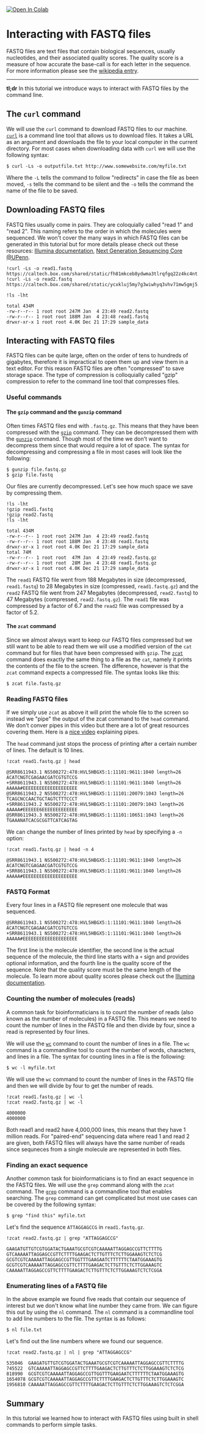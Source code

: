 <a href="https://colab.research.google.com/github/sbooeshaghi/bytesizebio/blob/main/tutorials/staging/terminal_interacting_with_fastq_files.ipynb" target="_parent"><img src="https://colab.research.google.com/assets/colab-badge.svg" alt="Open In Colab"/></a>

# Interacting with FASTQ files

FASTQ files are text files that contain biological sequences, usually nucleotides, and their associated quality scores. The quality score is a measure of how accurate the base-call is for each letter in the sequence. For more information please see the [wikipedia entry](https://en.wikipedia.org/wiki/FASTQ_format).

----------

**tl;dr** In this tutorial we introduce ways to interact with FASTQ files by the command line.

## The `curl` command

We will use the `curl` command to download FASTQ files to our machine. [`curl`](https://curl.se/) is a command line tool that allows us to download files. It takes a URL as an argument and downloads the file to your local computer in the current directory. For most cases when downloading data with `curl` we will use the following syntax:

```
$ curl -Ls -o outputfile.txt http://www.somewebsite.com/myfile.txt
```

Where the `-L` tells the command to follow "redirects" in case the file as been moved, `-s` tells the command to be silent and the `-o` tells the command the name of the file to be saved. 

## Downloading FASTQ files

FASTQ files usually come in pairs. They are coloquially called "read 1" and "read 2". This naming refers to the order in which the molecules were sequenced. We won't cover the many ways in which FASTQ files can be generated in this tutorial but for more details please check out these resources: [Illumina documentation](https://web.archive.org/web/20200414070028/https://www.illumina.com/content/dam/illumina-support/documents/documentation/system_documentation/miseq/indexed-sequencing-overview-guide-15057455-06.pdf), [Next Generation Sequencing Core @UPenn](https://ngsc.med.upenn.edu/faqs-mini/FASTQ-Files.html).


```
!curl -Ls -o read1.fastq https://caltech.box.com/shared/static/fh81mkceb8ydwma3tlrqfgq22z4kc4nt.gz
!curl -Ls -o read2.fastq https://caltech.box.com/shared/static/ycxkluj5my7g3wiwhyq3vhv71mw5gmj5.gz
```


```
!ls -lht
```

    total 434M
    -rw-r--r-- 1 root root 247M Jan  4 23:49 read2.fastq
    -rw-r--r-- 1 root root 188M Jan  4 23:48 read1.fastq
    drwxr-xr-x 1 root root 4.0K Dec 21 17:29 sample_data


## Interacting with FASTQ files

FASTQ files can be quite large, often on the order of tens to hundreds of gigabytes, therefore it is impractical to open them up and view them in a text editor. For this reason FASTQ files are often "compressed" to save storage space. The type of compression is colloquially called "gzip" compression to refer to the command line tool that compresses files.

### Useful commands

#### The `gzip` command and the `gunzip` command

Often times FASTQ files end with `.fastq.gz`. This means that they have been compressed with the [`gzip`](https://www.gnu.org/software/gzip/) command. They can be decompressed them with the [`gunzip`](https://linux.die.net/man/1/gunzip) command. Though most of the time we don't want to decompress them since that would require a lot of space. The syntax for decompressing and compressing a file in most cases will look like the following:

```
$ gunzip file.fastq.gz 
$ gzip file.fastq
```

Our files are currently decompressed. Let's see how much space we save by compressing them.


```
!ls -lht
!gzip read1.fastq
!gzip read2.fastq
!ls -lht
```

    total 434M
    -rw-r--r-- 1 root root 247M Jan  4 23:49 read2.fastq
    -rw-r--r-- 1 root root 188M Jan  4 23:48 read1.fastq
    drwxr-xr-x 1 root root 4.0K Dec 21 17:29 sample_data
    total 74M
    -rw-r--r-- 1 root root  47M Jan  4 23:49 read2.fastq.gz
    -rw-r--r-- 1 root root  28M Jan  4 23:48 read1.fastq.gz
    drwxr-xr-x 1 root root 4.0K Dec 21 17:29 sample_data


The `read1` FASTQ file went from 188 Megabytes in size (decompressed, `read1.fastq`) to 28 Megabytes in size (compressed, `read1.fastq.gz`) and the `read2` FASTQ file went from 247 Megabytes (decompressed, `read2.fastq`) to 47 Megabytes (compressed, `read2.fastq.gz`). The `read1` file was compressed by a factor of 6.7 and the `read2` file was compressed by a factor of 5.2.


#### The `zcat` command

Since we almost always want to keep our FASTQ files compressed but we still want to be able to read them we will use a modified version of the `cat` command but for files that have been compressed with `gzip`. The [`zcat`](https://linux.die.net/man/1/zcat) command does exactly the same thing to a file as the `cat`, namely it prints the contents of the file to the screen. The difference, however is that the `zcat` command expects a compressed file. The syntax looks like this:

```
$ zcat file.fastq.gz
```

### Reading FASTQ files

If we simply use `zcat` as above it will print the whole file to the screen so instead we "pipe" the output of the zcat command to the `head` command. We don't conver pipes in this video but there are a lot of great resources covering them. Here is a [nice video](https://www.youtube.com/watch?v=bKzonnwoR2I) explaining pipes.

The `head` command just stops the process of printing after a certain number of lines. The default is 10 lines.


```
!zcat read1.fastq.gz | head
```

    @SRR8611943.1 NS500272:478:HVL5HBGX5:1:11101:9611:1040 length=26
    ACATCNGTCGAGAACGATCGTGTCCG
    +SRR8611943.1 NS500272:478:HVL5HBGX5:1:11101:9611:1040 length=26
    AAAAA#EEEEEEEEEEEEEEEEEEEE
    @SRR8611943.2 NS500272:478:HVL5HBGX5:1:11101:20079:1043 length=26
    TCAGCNCCAACTGCTAGTCTTTCCCT
    +SRR8611943.2 NS500272:478:HVL5HBGX5:1:11101:20079:1043 length=26
    AAAAA#EEEEEE6EEEEEEEEEEEEE
    @SRR8611943.3 NS500272:478:HVL5HBGX5:1:11101:10651:1043 length=26
    TGAAANATCACGCGGTTCATCAGTAG


We can change the number of lines printed by `head` by specifying a `-n` option:


```
!zcat read1.fastq.gz | head -n 4
```

    @SRR8611943.1 NS500272:478:HVL5HBGX5:1:11101:9611:1040 length=26
    ACATCNGTCGAGAACGATCGTGTCCG
    +SRR8611943.1 NS500272:478:HVL5HBGX5:1:11101:9611:1040 length=26
    AAAAA#EEEEEEEEEEEEEEEEEEEE


### FASTQ Format

Every four lines in a FASTQ file represent one molecule that was sequenced.

```
@SRR8611943.1 NS500272:478:HVL5HBGX5:1:11101:9611:1040 length=26
ACATCNGTCGAGAACGATCGTGTCCG
+SRR8611943.1 NS500272:478:HVL5HBGX5:1:11101:9611:1040 length=26
AAAAA#EEEEEEEEEEEEEEEEEEEE
```

The first line is the molecule identifier, the second line is the actual sequence of the molecule, the third line starts with a `+` sign and provides optional information, and the fourth line is the quality score of the sequence. Note that the quality score must be the same length of the molecule. To learn more about quality scores please check out the [Illumina documentation](https://support.illumina.com/help/BaseSpace_OLH_009008/Content/Source/Informatics/BS/QualityScoreEncoding_swBS.htm).

### Counting the number of molecules (reads)

A common task for bioinformaticians is to count the number of reads (also known as the number of molecules) in a FASTQ file. This means we need to count the number of lines in the FASTQ file and then divide by four, since a read is represented by four lines.

We will use the [`wc`](https://linuxize.com/post/linux-wc-command/) command to count the number of lines in a file. The `wc` command is a commandline tool to count the number of words, characters, and lines in a file. The syntax for counting lines in a file is the following:

```
$ wc -l myfile.txt
```

We will use the `wc` command to count the number of lines in the FASTQ file and then we will divide by four to get the number of reads.


```
!zcat read1.fastq.gz | wc -l
!zcat read2.fastq.gz | wc -l
```

    4000000
    4000000


Both read1 and read2 have 4,000,000 lines, this means that they have 1 million reads. For "paired-end" sequencing data where read 1 and read 2 are given, both FASTQ files will always have the same number of reads since sequneces from a single molecule are represented in both files.

### Finding an exact sequence

Another common task for bioinformaticians is to find an exact sequence in the FASTQ files. We will use the `grep` command along with the `zcat` command. The [`grep`](https://man7.org/linux/man-pages/man1/grep.1.html) command is a commandline tool that enables searching. The `grep` command can get complicated but most use cases can be covered by the following syntax:

```
$ grep "find this" myfile.txt
```

Let's find the sequence `ATTAGGAGCCG` in `read1.fastq.gz`.


```
!zcat read2.fastq.gz | grep "ATTAGGAGCCG"
```

    GAAGATGTTGTCGTGGATACTGAAATGCGTCGTCAAAAATTAGGAGCCGTTCTTTTG
    GTCAAAAATTAGGAGCCGTTCTTTTGAAGACTCTTGTTTCTCTTGGAAAGTCTCTCG
    GCGTCGTCAAAAATTAGGAGCCGTTGGTTTGAAGAATCTTTTTTCTAATGGAAAGTG
    GCGTCGTCAAAAATTAGGAGCCGTTCTTTTGAAGACTCTTGTTTCTCTTGGAAAGTC
    CAAAAATTAGGAGCCGTTCTTTTGAAGACTCTTGTTTCTCTTGGAAAGTCTCTCGGA


### Enumerating lines of a FASTQ file

In the above example we found five reads that contain our sequence of interest but we don't know what line number they came from. We can figure this out by using the `nl` command. The `nl` command is a commandline tool to add line numbers to the file. The syntax is as follows:

```
$ nl file.txt
```

Let's find out the line numbers where we found our sequence.


```
!zcat read2.fastq.gz | nl | grep "ATTAGGAGCCG"
```

    535046	GAAGATGTTGTCGTGGATACTGAAATGCGTCGTCAAAAATTAGGAGCCGTTCTTTTG
    745522	GTCAAAAATTAGGAGCCGTTCTTTTGAAGACTCTTGTTTCTCTTGGAAAGTCTCTCG
    818990	GCGTCGTCAAAAATTAGGAGCCGTTGGTTTGAAGAATCTTTTTTCTAATGGAAAGTG
    1654078	GCGTCGTCAAAAATTAGGAGCCGTTCTTTTGAAGACTCTTGTTTCTCTTGGAAAGTC
    1956810	CAAAAATTAGGAGCCGTTCTTTTGAAGACTCTTGTTTCTCTTGGAAAGTCTCTCGGA


## Summary

In this tutorial we learned how to interact with FASTQ files using built in shell commands to perform simple tasks. 


```

```
